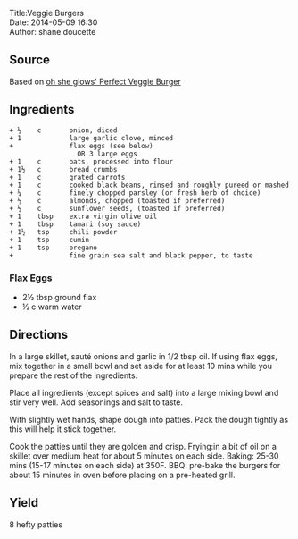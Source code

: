 Title:Veggie Burgers  
Date: 2014-05-09 16:30  
Author: shane doucette  


## Source
Based on [oh she glows\' Perfect Veggie Burger](http://ohsheglows.com/2011/07/13/our-perfect-veggie-burger/)


## Ingredients
~~~~
+ ½    c       onion, diced
+ 1            large garlic clove, minced
+              flax eggs (see below)
                 OR 3 large eggs
+ 1    c       oats, processed into flour
+ 1½   c       bread crumbs
+ 1    c       grated carrots
+ 1    c       cooked black beans, rinsed and roughly pureed or mashed
+ ¼    c       finely chopped parsley (or fresh herb of choice)
+ ⅓    c       almonds, chopped (toasted if preferred)
+ ½    c       sunflower seeds, (toasted if preferred)
+ 1    tbsp    extra virgin olive oil
+ 1    tbsp    tamari (soy sauce)
+ 1½   tsp     chili powder
+ 1    tsp     cumin
+ 1    tsp     oregano
+              fine grain sea salt and black pepper, to taste
~~~~

### Flax Eggs
+ 2½   tbsp    ground flax 
+ ½    c       warm water


## Directions
In a large skillet, sauté onions and garlic in 1/2 tbsp oil. If using flax eggs, mix together in a small bowl and set aside for at least 10 mins while you prepare the rest of the ingredients.

Place all ingredients (except spices and salt) into a large mixing bowl and stir very well. Add seasonings and salt to taste.

With slightly wet hands, shape dough into patties. Pack the dough tightly as this will help it stick together.

Cook the patties until they are golden and crisp. Frying:in a bit of oil on a skillet over medium heat for about 5 minutes on each side. Baking: 25-30 mins (15-17 minutes on each side) at 350F. BBQ: pre-bake the burgers for about 15 minutes in oven before placing on a pre-heated grill.


## Yield
8 hefty patties

